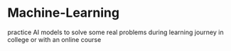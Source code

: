 # Machine-Learning
practice AI models to solve some real problems during learning journey in college or with an online course 
